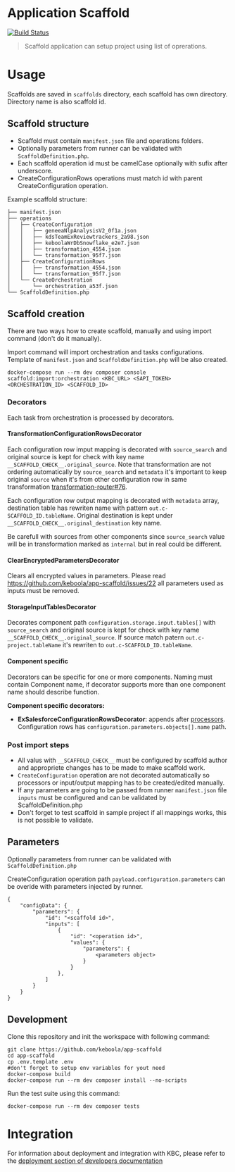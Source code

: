 # Application Scaffold

[![Build Status](https://travis-ci.com/keboola/app-scaffold.svg?branch=master)](https://travis-ci.com/keboola/app-scaffold)

> Scaffold application can setup project using list of oprerations.

# Usage

Scaffolds are saved in `scaffolds` directory, each scaffold has own directory. Directory name is also scaffold id.

## Scaffold structure

- Scaffold must contain `manifest.json` file and operations folders.
- Optionally parameters from runner can be validated with `ScaffoldDefinition.php`.
- Each scaffold operation id must be camelCase optionally with sufix after underscore.
- CreateConfigurationRows operations must match id with parent CreateConfiguration operation.

Example scaffold structure:
```
├── manifest.json
├── operations
│   ├── CreateConfiguration
│   │   ├── geneeaNlpAnalysisV2_0f1a.json
│   │   ├── kdsTeamExReviewtrackers_2a98.json
│   │   ├── keboolaWrDbSnowflake_e2e7.json
│   │   ├── transformation_4554.json
│   │   └── transformation_95f7.json
│   ├── CreateConfigurationRows
│   │   ├── transformation_4554.json
│   │   └── transformation_95f7.json
│   └── CreateOrchestration
│       └── orchestration_a53f.json
└── ScaffoldDefinition.php
```

## Scaffold creation

There are two ways how to create scaffold, manually and using import command (don't do it manually).

Import command will import orchestration and tasks configurations. Template of `manifest.json` and `ScaffoldDefinition.php` will be also created.
```
docker-compose run --rm dev composer console scaffold:import:orchestration <KBC_URL> <SAPI_TOKEN> <ORCHESTRATION_ID> <SCAFFOLD_ID>
```

### Decorators

Each task from orchestration is processed by decorators.

#### TransformationConfigurationRowsDecorator

Each configuration row imput mapping is decorated with `source_search` and original source is kept for check with key name `__SCAFFOLD_CHECK__.original_source`.
Note that transformation are not ordering automatically by `source_search` and `metadata` it's important to keep original `source` when it's from other configuration row in same transformation [transformation-router#76](https://github.com/keboola/transformation-router/issues/76).

Each configuration row output mapping is decorated with `metadata` array, destination table has rewriten name with pattern `out.c-SCAFFOLD_ID.tableName`. Original destination is kept under `__SCAFFOLD_CHECK__.original_destination` key name.

Be carefull with sources from other components since `source_search` value will be in transformation marked as `internal` but in real could be different.

#### ClearEncryptedParametersDecorator

Clears all encrypted values in parameters. Please read https://github.com/keboola/app-scaffold/issues/22 all parameters used as inputs must be removed.

#### StorageInputTablesDecorator

Decorates component path `configuration.storage.input.tables[]` with `source_search` and original source is kept for check with key name `__SCAFFOLD_CHECK__.original_source`.
If source match patern `out.c-project.tableName` it's rewriten to `out.c-SCAFFOLD_ID.tableName`.

#### Component specific

Decorators can be specific for one or more components.
Naming must contain Component name, if decorator supports more than one component name should describe function.

**Component specific decorators:**

- **ExSalesforceConfigurationRowsDecorator**: appends after [processors](https://developers.keboola.com/extend/component/processors/). Configuration rows has `configuration.parameters.objects[].name` path.

### Post import steps

- All valus with `__SCAFFOLD_CHECK__` must be configured by scaffold author and appropriete changes has to be made to make scaffold work.
- `CreateConfiguration` operation are not decorated automatically so processors or input/output mapping has to be created/edited manually.
- If any parameters are going to be passed from runner `manifest.json` file `inputs` must be configured and can be validated by ScaffoldDefinition.php
- Don't forget to test scaffold in sample project if all mappings works, this is not possible to validate.

## Parameters

Optionally parameters from runner can be validated with `ScaffoldDefinition.php`

CreateConfiguration operation path `payload.configuration.parameters` can be overide with parameters injected by runner.

```
{
    "configData": {
        "parameters": {
            "id": "<scaffold id>",
            "inputs": [
                {
                    "id": "<operation id>",
                    "values": {
                    	"parameters": {
	                        <parameters object>
                    	}
                    }
                },
            ]
        }
    }
}
```

## Development

Clone this repository and init the workspace with following command:

```
git clone https://github.com/keboola/app-scaffold
cd app-scaffold
cp .env.template .env
#don't forget to setup env variables for yout need
docker-compose build
docker-compose run --rm dev composer install --no-scripts
```

Run the test suite using this command:

```
docker-compose run --rm dev composer tests
```

# Integration

For information about deployment and integration with KBC, please refer to the [deployment section of developers documentation](https://developers.keboola.com/extend/component/deployment/)
